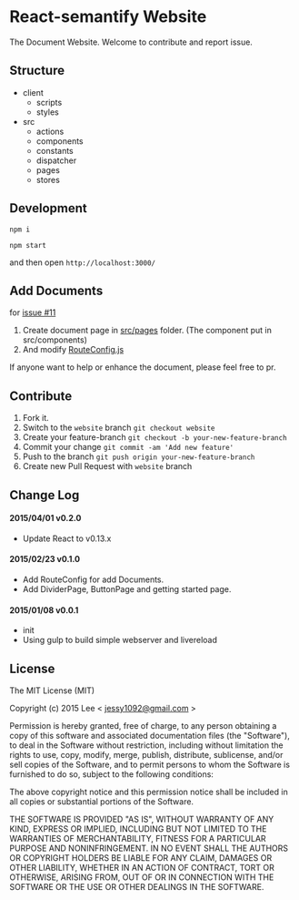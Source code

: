 React-semantify Website
=============
The Document Website. Welcome to contribute and report issue.

## Structure

- client
  + scripts
  + styles
- src
  + actions
  + components
  + constants
  + dispatcher
  + pages
  + stores

## Development

`npm i`

`npm start`

and then open `http://localhost:3000/`

## Add Documents
for [issue #11](https://github.com/jessy1092/react-semantify/issues/11)

1. Create document page in [src/pages](https://github.com/jessy1092/react-semantify/tree/website/src/pages) folder. (The component put in src/components)
2. And modify [RouteConfig.js](https://github.com/jessy1092/react-semantify/blob/website/src/stores/RouteConfig.js#L4-L23)

If anyone want to help or enhance the document, please feel free to pr. 

## Contribute

1. Fork it.
2. Switch to the `website` branch `git checkout website`
3. Create your feature-branch `git checkout -b your-new-feature-branch`
4. Commit your change `git commit -am 'Add new feature'`
5. Push to the branch `git push origin your-new-feature-branch`
6. Create new Pull Request with `website` branch

## Change Log

#### 2015/04/01 v0.2.0
- Update React to v0.13.x

#### 2015/02/23 v0.1.0
- Add RouteConfig for add Documents.
- Add DividerPage, ButtonPage and getting started page.

#### 2015/01/08 v0.0.1
- init
- Using gulp to build simple webserver and livereload

## License

The MIT License (MIT)

Copyright (c) 2015 Lee  < jessy1092@gmail.com >

Permission is hereby granted, free of charge, to any person obtaining a copy of
this software and associated documentation files (the "Software"), to deal in
the Software without restriction, including without limitation the rights to
use, copy, modify, merge, publish, distribute, sublicense, and/or sell copies of
the Software, and to permit persons to whom the Software is furnished to do so,
subject to the following conditions:

The above copyright notice and this permission notice shall be included in all
copies or substantial portions of the Software.

THE SOFTWARE IS PROVIDED "AS IS", WITHOUT WARRANTY OF ANY KIND, EXPRESS OR
IMPLIED, INCLUDING BUT NOT LIMITED TO THE WARRANTIES OF MERCHANTABILITY, FITNESS
FOR A PARTICULAR PURPOSE AND NONINFRINGEMENT. IN NO EVENT SHALL THE AUTHORS OR
COPYRIGHT HOLDERS BE LIABLE FOR ANY CLAIM, DAMAGES OR OTHER LIABILITY, WHETHER
IN AN ACTION OF CONTRACT, TORT OR OTHERWISE, ARISING FROM, OUT OF OR IN
CONNECTION WITH THE SOFTWARE OR THE USE OR OTHER DEALINGS IN THE SOFTWARE.
